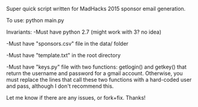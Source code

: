 Super quick script written for MadHacks 2015 sponsor email generation.

To use:
python main.py

Invariants:
-Must have python 2.7 (might work with 3? no idea)

-Must have "sponsors.csv" file in the data/ folder

-Must have "template.txt" in the root directory

-Must have "keys.py" file with two functions: getlogin() and getkey() that return the username and password for a gmail account. Otherwise, you must replace the lines that call these two functions with a hard-coded user and pass, although I don't recommend this.


Let me know if there are any issues, or fork+fix. Thanks!
